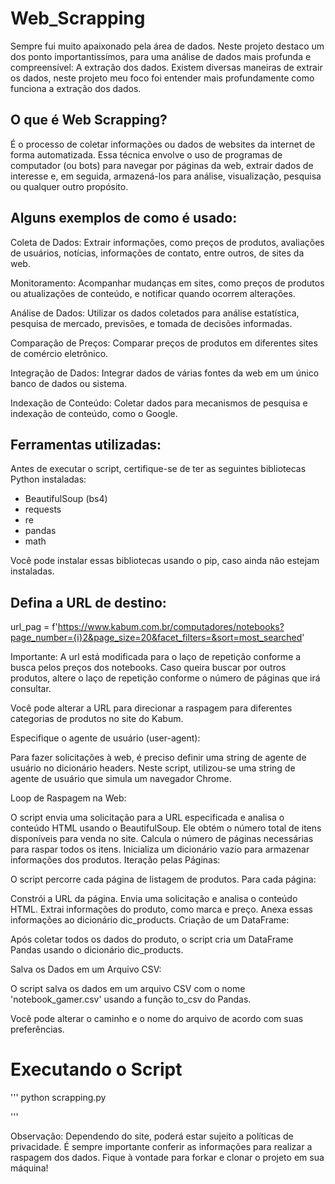 # Web_Scrapping

Sempre fui muito apaixonado pela área de dados. Neste projeto destaco um dos ponto importantissímos, para uma análise de dados mais profunda e compreensível: A extração dos dados. Existem diversas maneiras de extrair os dados, neste projeto meu foco foi entender mais profundamente como funciona a extração dos dados.

## O que é Web Scrapping?

É o processo de coletar informações ou dados de websites da internet de forma automatizada. Essa técnica envolve o uso de programas de computador (ou bots) para navegar por páginas da web, extrair dados de interesse e, em seguida, armazená-los para análise, visualização, pesquisa ou qualquer outro propósito.


## Alguns exemplos de como é usado:

Coleta de Dados: Extrair informações, como preços de produtos, avaliações de usuários, notícias, informações de contato, entre outros, de sites da web.

Monitoramento: Acompanhar mudanças em sites, como preços de produtos ou atualizações de conteúdo, e notificar quando ocorrem alterações.

Análise de Dados: Utilizar os dados coletados para análise estatística, pesquisa de mercado, previsões, e tomada de decisões informadas.

Comparação de Preços: Comparar preços de produtos em diferentes sites de comércio eletrônico.

Integração de Dados: Integrar dados de várias fontes da web em um único banco de dados ou sistema.

Indexação de Conteúdo: Coletar dados para mecanismos de pesquisa e indexação de conteúdo, como o Google.


## Ferramentas utilizadas:

Antes de executar o script, certifique-se de ter as seguintes bibliotecas Python instaladas:

- BeautifulSoup (bs4)
- requests
- re
- pandas
- math

Você pode instalar essas bibliotecas usando o pip, caso ainda não estejam instaladas.

## Defina a URL de destino:

url_pag = f'https://www.kabum.com.br/computadores/notebooks?page_number={i}2&page_size=20&facet_filters=&sort=most_searched'


Importante: A url está modificada para o laço de repetição conforme a busca pelos preços dos notebooks. Caso queira buscar por outros produtos, altere o laço de repetição conforme o número de páginas que irá consultar. 


Você pode alterar a URL para direcionar a raspagem para diferentes categorias de produtos no site do Kabum.

Especifique o agente de usuário (user-agent):

Para fazer solicitações à web, é preciso definir uma string de agente de usuário no dicionário headers. Neste script, utilizou-se uma string de agente de usuário que simula um navegador Chrome.

Loop de Raspagem na Web:

O script envia uma solicitação para a URL especificada e analisa o conteúdo HTML usando o BeautifulSoup.
Ele obtém o número total de itens disponíveis para venda no site.
Calcula o número de páginas necessárias para raspar todos os itens.
Inicializa um dicionário vazio para armazenar informações dos produtos.
Iteração pelas Páginas:

O script percorre cada página de listagem de produtos. Para cada página:

Constrói a URL da página.
Envia uma solicitação e analisa o conteúdo HTML.
Extrai informações do produto, como marca e preço.
Anexa essas informações ao dicionário dic_products.
Criação de um DataFrame:

Após coletar todos os dados do produto, o script cria um DataFrame Pandas usando o dicionário dic_products.

Salva os Dados em um Arquivo CSV:

O script salva os dados em um arquivo CSV com o nome 'notebook_gamer.csv' usando a função to_csv do Pandas.

Você pode alterar o caminho e o nome do arquivo de acordo com suas preferências.


# Executando o Script

'''
python scrapping.py

'''


Observação: Dependendo do site, poderá estar sujeito a políticas de privacidade. É sempre importante conferir as informações para realizar a raspagem dos dados. Fique à vontade para forkar e clonar o projeto em sua máquina! 






